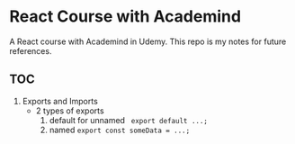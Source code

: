 # React Course with Academind

A React course with Academind in Udemy. This repo is my notes for future references.

## TOC

1. Exports and Imports
   - 2 types of exports
     1. default for unnamed
        ` export default ...;`
     2. named
        `export const someData = ...;`

